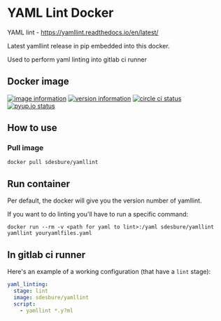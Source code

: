 # YAML Lint Docker

YAML lint - <https://yamllint.readthedocs.io/en/latest/>

Latest yamllint release in pip embedded into this docker.

Used to perform yaml linting into gitlab ci runner

## Docker image

[![image information](https://images.microbadger.com/badges/image/sdesbure/yamllint.svg)](
https://microbadger.com/images/sdesbure/yamllint
"Get your own image badge on microbadger.com")
[![version information](https://images.microbadger.com/badges/version/sdesbure/yamllint.svg)](
https://microbadger.com/images/sdesbure/yamllint
"Get your own version badge on microbadger.com")
[![circle ci status](https://circleci.com/gh/sdesbure/docker_yamllint.svg?style=shield)](
https://app.circleci.com/pipelines/github/sdesbure/docker_yamllint 
"view on Circle CI")
[![pyup.io status](https://pyup.io/repos/github/sdesbure/docker_yamllint/shield.svg)](
https://pyup.io/account/repos/github/sdesbure/docker_yamllint/ 
"view on PyuP.io")

## How to use

### Pull image

```shell
docker pull sdesbure/yamllint
```

## Run container

Per default, the docker will give you the version number of yamllint.

If you want to do linting you'll have to run a specific command:

```shell
docker run --rm -v <path for yaml to lint>:/yaml sdesbure/yamllint yamllint youryamlfiles.yaml
```

## In gitlab ci runner

Here's an example of a working configuration (that have a `lint` stage):

```yaml
yaml_linting:
  stage: lint
  image: sdesbure/yamllint
  script:
    - yamllint *.y?ml
```

